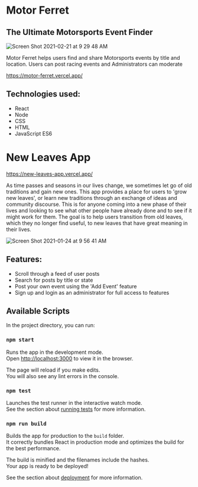 # Motor Ferret #
## The Ultimate Motorsports Event Finder ##
![Screen Shot 2021-02-21 at 9 29 48 AM](https://user-images.githubusercontent.com/58892815/108628172-71fec280-7427-11eb-91b1-854f8bfd7a31.png)

Motor Ferret helps users find and share Motorsports events by title and location.  Users can post racing events and Administrators can moderate 

https://motor-ferret.vercel.app/

## Technologies used: ##
- React
- Node
- CSS
- HTML 
- JavaScript ES6


# New Leaves App #
https://new-leaves-app.vercel.app/

As time passes and seasons in our lives change, we sometimes let go of old traditions and gain new ones. This app provides a place for users to 'grow new leaves', or learn new traditions through an exchange of ideas and community discourse. This is for anyone coming into a new phase of their lives and looking to see what other people have already done and to see if it might work for them.  The goal is to help users transition from old leaves, which they no longer find useful, to new leaves that have great meaning in their lives.

![Screen Shot 2021-01-24 at 9 56 41 AM](https://user-images.githubusercontent.com/58892815/105634242-155db700-5e2b-11eb-9615-155980c5f9a1.png)

## Features: ##
- Scroll through a feed of user posts
- Search for posts by title or state 
- Post your own event using the 'Add Event' feature
- Sign up and login as an administrator for full access to features

## Available Scripts ##

In the project directory, you can run:

### `npm start` ###

Runs the app in the development mode.<br />
Open [http://localhost:3000](http://localhost:3000) to view it in the browser.

The page will reload if you make edits.<br />
You will also see any lint errors in the console.

### `npm test` ###

Launches the test runner in the interactive watch mode.<br />
See the section about [running tests](https://facebook.github.io/create-react-app/docs/running-tests) for more information.

### `npm run build` ###

Builds the app for production to the `build` folder.<br />
It correctly bundles React in production mode and optimizes the build for the best performance.

The build is minified and the filenames include the hashes.<br />
Your app is ready to be deployed!

See the section about [deployment](https://facebook.github.io/create-react-app/docs/deployment) for more information.
